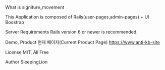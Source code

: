 What is signiture_movement

This Application is composed of Rails(user-pages,admin-pages) + UI Boostrap

Server Requirements
Rails version 6 or newer is recommended.

Demo, Product
현재 페이지(Current Product Page)
https://www.anti-kb-site


License
MIT, All Free

Author
SleepingLion